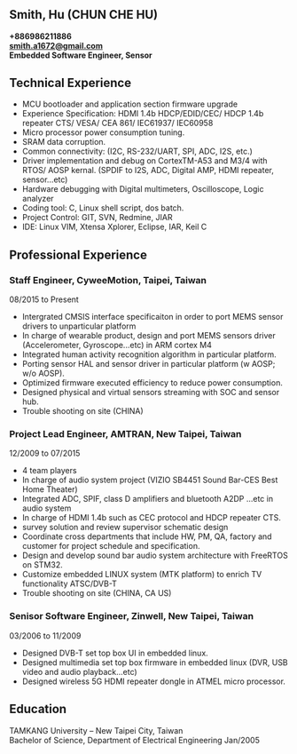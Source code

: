 #
## Smith, Hu (CHUN CHE HU)
**+886986211886**
<br> **smith.a1672@gmail.com**
<br> **Embedded Software Engineer, Sensor**

## Technical Experience
+ MCU bootloader and application section firmware upgrade
+ Experience Specification: HDMI 1.4b HDCP/EDID/CEC/ HDCP 1.4b repeater CTS/ VESA/ CEA 861/ IEC61937/ IEC60958
+ Micro processor power consumption tuning.
+ SRAM data corruption.
+ Common connectivity: (I2C, RS-232/UART, SPI, ADC, I2S, etc.)
+ Driver implementation and debug on CortexTM-A53 and M3/4 with RTOS/ AOSP kernal. (SPDIF to I2S, ADC, Digital AMP, HDMI repeater, sensor…etc)
+ Hardware debugging with Digital multimeters, Oscilloscope, Logic analyzer
+ Coding tool: C, Linux shell script, dos batch.
+ Project Control: GIT, SVN, Redmine, JIAR
+ IDE: Linux VIM, Xtensa Xplorer, Eclipse, IAR, Keil C

## Professional Experience
### Staff Engineer, CyweeMotion, Taipei, Taiwan
  08/2015 to Present
+ Intergrated CMSIS interface specificaiton in order to port MEMS sensor drivers to unparticular
platform
+ In charge of wearable product, design and port MEMS sensors driver (Accelerometer, Gyroscope...etc) in ARM cortex M4
+ Integrated human activity recognition algorithm in particular platform.
+ Porting sensor HAL and sensor driver in particular platform (w AOSP; w/o AOSP).
+ Optimized firmware executed efficiency to reduce power consumption.
+ Designed physical and virtual sensors streaming with SOC and sensor hub.
+ Trouble shooting on site (CHINA)

### Project Lead Engineer, AMTRAN, New Taipei, Taiwan
  12/2009 to 07/2015
+ 4 team players
+ In charge of audio system project (VIZIO SB4451 Sound Bar-CES Best Home Theater)
+ Integrated ADC, SPIF, class D amplifiers and bluetooth A2DP ...etc in audio system
+ In charge of HDMI 1.4b such as CEC protocol and HDCP repeater CTS.
+ survey solution and review supervisor schematic design
+ Coordinate cross departments that include HW, PM, QA, factory and customer for project schedule and specification.
+ Design and develop sound bar audio system architecture with FreeRTOS on STM32.
+ Customize embedded LINUX system (MTK platform) to enrich TV functionality ATSC/DVB-T
+ Trouble shooting on site (CHINA, CA US)

### Senisor Software Engineer, Zinwell, New Taipei, Taiwan
  03/2006 to 11/2009
+ Designed DVB-T set top box UI in embedded linux.
+ Designed multimedia set top box firmware in embedded linux (DVR, USB video and audio  playback...etc)
+ Designed wireless 5G HDMI repeater dongle in ATMEL micro processor.

## Education
TAMKANG University – New Taipei City, Taiwan
<br> Bachelor of Science, Department of Electrical Engineering Jan/2005

